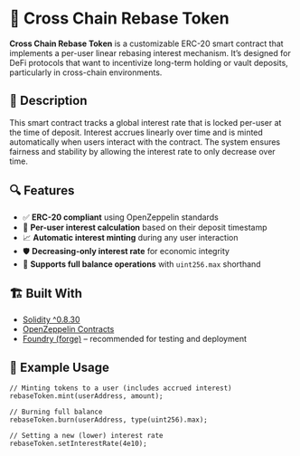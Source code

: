 # 🚀 Cross Chain Rebase Token

**Cross Chain Rebase Token** is a customizable ERC-20 smart contract that implements a per-user linear rebasing interest mechanism. It’s designed for DeFi protocols that want to incentivize long-term holding or vault deposits, particularly in cross-chain environments.

## 📜 Description

This smart contract tracks a global interest rate that is locked per-user at the time of deposit. Interest accrues linearly over time and is minted automatically when users interact with the contract. The system ensures fairness and stability by allowing the interest rate to only decrease over time.

## 🔍 Features

- ✅ **ERC-20 compliant** using OpenZeppelin standards  
- 🧮 **Per-user interest calculation** based on their deposit timestamp  
- 📈 **Automatic interest minting** during any user interaction  
- 🛡️ **Decreasing-only interest rate** for economic integrity  
- 🔁 **Supports full balance operations** with `uint256.max` shorthand

## 🏗️ Built With

- [Solidity ^0.8.30](https://docs.soliditylang.org/)
- [OpenZeppelin Contracts](https://github.com/OpenZeppelin/openzeppelin-contracts)
- [Foundry (forge)](https://book.getfoundry.sh/) – recommended for testing and deployment

## 🧪 Example Usage

```solidity
// Minting tokens to a user (includes accrued interest)
rebaseToken.mint(userAddress, amount);

// Burning full balance
rebaseToken.burn(userAddress, type(uint256).max);

// Setting a new (lower) interest rate
rebaseToken.setInterestRate(4e10);
